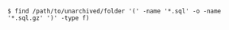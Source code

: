 <!-- layout:code post: database-backup_mysql -->

```

$ find /path/to/unarchived/folder '(' -name '*.sql' -o -name '*.sql.gz' ')' -type f) 

```
